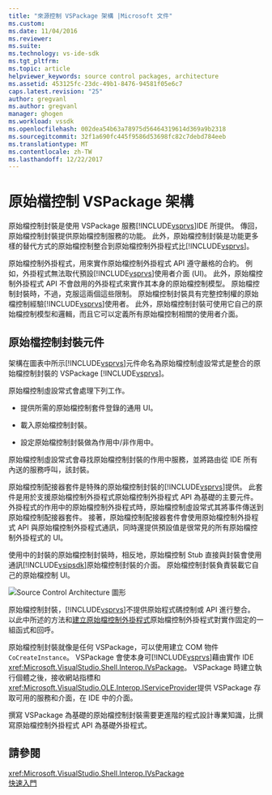 ```yaml
---
title: "來源控制 VSPackage 架構 |Microsoft 文件"
ms.custom: 
ms.date: 11/04/2016
ms.reviewer: 
ms.suite: 
ms.technology: vs-ide-sdk
ms.tgt_pltfrm: 
ms.topic: article
helpviewer_keywords: source control packages, architecture
ms.assetid: 453125fc-23dc-49b1-8476-94581f05e6c7
caps.latest.revision: "25"
author: gregvanl
ms.author: gregvanl
manager: ghogen
ms.workload: vssdk
ms.openlocfilehash: 002dea54b63a78975d56464319614d369a9b2318
ms.sourcegitcommit: 32f1a690fc445f9586d53698fc82c7debd784eeb
ms.translationtype: MT
ms.contentlocale: zh-TW
ms.lasthandoff: 12/22/2017
---
```

# <a name="source-control-vspackage-architecture"></a>原始檔控制 VSPackage 架構
原始檔控制封裝是使用 VSPackage 服務[!INCLUDE[vsprvs](../../code-quality/includes/vsprvs_md.md)]IDE 所提供。 傳回，原始檔控制封裝提供原始檔控制服務的功能。 此外，原始檔控制封裝是功能更多樣的替代方式的原始檔控制整合到原始檔控制外掛程式比[!INCLUDE[vsprvs](../../code-quality/includes/vsprvs_md.md)]。  
  
 原始檔控制外掛程式，用來實作原始檔控制外掛程式 API 遵守嚴格的合約。 例如，外掛程式無法取代預設[!INCLUDE[vsprvs](../../code-quality/includes/vsprvs_md.md)]使用者介面 (UI)。 此外，原始檔控制外掛程式 API 不會啟用的外掛程式來實作其本身的原始檔控制模型。 原始檔控制封裝時，不過，克服這兩個這些限制。 原始檔控制封裝具有完整控制權的原始檔控制經驗[!INCLUDE[vsprvs](../../code-quality/includes/vsprvs_md.md)]使用者。 此外，原始檔控制封裝可使用它自己的原始檔控制模型和邏輯，而且它可以定義所有原始檔控制相關的使用者介面。  
  
## <a name="source-control-package-components"></a>原始檔控制封裝元件  
 架構在圖表中所示[!INCLUDE[vsprvs](../../code-quality/includes/vsprvs_md.md)]元件命名為原始檔控制虛設常式是整合的原始檔控制封裝的 VSPackage [!INCLUDE[vsprvs](../../code-quality/includes/vsprvs_md.md)]。  
  
 原始檔控制虛設常式會處理下列工作。  
  
-   提供所需的原始檔控制套件登錄的通用 UI。  
  
-   載入原始檔控制封裝。  
  
-   設定原始檔控制封裝做為作用中/非作用中。  
  
 原始檔控制虛設常式會尋找原始檔控制封裝的作用中服務，並將路由從 IDE 所有內送的服務呼叫，該封裝。  
  
 原始檔控制配接器套件是特殊的原始檔控制封裝的[!INCLUDE[vsprvs](../../code-quality/includes/vsprvs_md.md)]提供。 此套件是用於支援原始檔控制外掛程式原始檔控制外掛程式 API 為基礎的主要元件。 外掛程式的作用中的原始檔控制外掛程式時，原始檔控制虛設常式其將事件傳送到原始檔控制配接器套件。 接著，原始檔控制配接器套件會使用原始檔控制外掛程式 API 與原始檔控制外掛程式通訊，同時還提供預設值是很常見的所有原始檔控制外掛程式的 UI。  
  
 使用中的封裝的原始檔控制封裝時，相反地，原始檔控制 Stub 直接與封裝會使用通訊[!INCLUDE[vsipsdk](../../extensibility/includes/vsipsdk_md.md)]原始檔控制封裝的介面。 原始檔控制封裝負責裝載它自己的原始檔控制 UI。  
  
 ![Source Control Architecture 圖形](../../extensibility/internals/media/vsipsccarch.gif "VSIPSCCArch")  
  
 原始檔控制封裝，[!INCLUDE[vsprvs](../../code-quality/includes/vsprvs_md.md)]不提供原始程式碼控制或 API 進行整合。 以此中所述的方法和[建立原始檔控制外掛程式](../../extensibility/internals/creating-a-source-control-plug-in.md)原始檔控制外掛程式對實作固定的一組函式和回呼。  
  
 原始檔控制封裝就像是任何 VSPackage，可以使用建立 COM 物件`CoCreateInstance`。 VSPackage 會使本身可[!INCLUDE[vsprvs](../../code-quality/includes/vsprvs_md.md)]藉由實作 IDE <xref:Microsoft.VisualStudio.Shell.Interop.IVsPackage>。 VSPackage 時建立執行個體之後，接收網站指標和<xref:Microsoft.VisualStudio.OLE.Interop.IServiceProvider>提供 VSPackage 存取可用的服務和介面，在 IDE 中的介面。  
  
 撰寫 VSPackage 為基礎的原始檔控制封裝需要更進階的程式設計專業知識，比撰寫原始檔控制外掛程式 API 為基礎外掛程式。  
  
## <a name="see-also"></a>請參閱  
 <xref:Microsoft.VisualStudio.Shell.Interop.IVsPackage>   
 [快速入門](../../extensibility/internals/getting-started-with-source-control-vspackages.md)